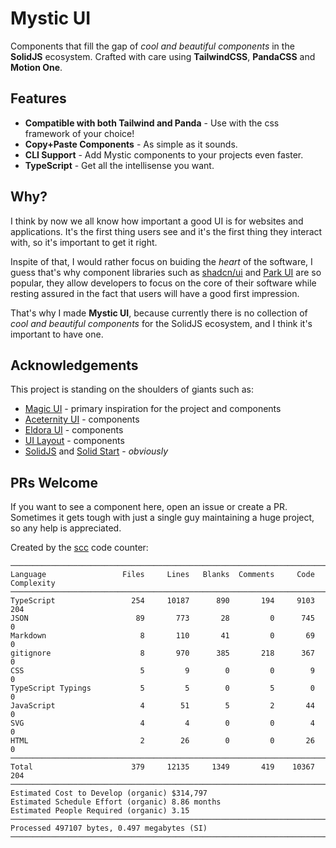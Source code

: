 # Mystic UI

Components that fill the gap of *cool and beautiful components* in the **SolidJS** ecosystem. Crafted with care using **TailwindCSS**, **PandaCSS** and **Motion One**.

## Features

- **Compatible with both Tailwind and Panda** - Use with the css framework of your choice!
- **Copy+Paste Components** - As simple as it sounds.
- **CLI Support** - Add Mystic components to your projects even faster.
- **TypeScript** - Get all the intellisense you want.

## Why?

I think by now we all know how important a good UI is for websites and applications. It's the first thing users see and it's the first thing they interact with, so it's important to get it right.

Inspite of that, I would rather focus on buiding the *heart* of the software, I guess that's why component libraries such as [shadcn/ui](https://ui.shadcn.com/) and [Park UI](https://park-ui.com/) are so popular, they allow developers to focus on the core of their software while resting assured in the fact that users will have a good first impression.

That's why I made **Mystic UI**, because currently there is no collection of *cool and beautiful components* for the SolidJS ecosystem, and I think it's important to have one.

## Acknowledgements

This project is standing on the shoulders of giants such as:


- [Magic UI](https://magicui.design/) - primary inspiration for the project and components
- [Aceternity UI](https://ui.aceternity.com/) - components
- [Eldora UI](https://eldoraui.site) - components
- [UI Layout](https://ui-layout.com) - components
- [SolidJS](https://solidjs.com/) and [Solid Start](https://start.solidjs.com/) - *obviously*

## PRs Welcome

If you want to see a component here, open an issue or create a PR. Sometimes it gets tough with just a single guy maintaining a huge project, so any help is appreciated.


Created by the [scc](https://github.com/boyter/scc) code counter:

```
───────────────────────────────────────────────────────────────────────────────
Language                 Files     Lines   Blanks  Comments     Code Complexity
───────────────────────────────────────────────────────────────────────────────
TypeScript                 254     10187      890       194     9103        204
JSON                        89       773       28         0      745          0
Markdown                     8       110       41         0       69          0
gitignore                    8       970      385       218      367          0
CSS                          5         9        0         0        9          0
TypeScript Typings           5         5        0         5        0          0
JavaScript                   4        51        5         2       44          0
SVG                          4         4        0         0        4          0
HTML                         2        26        0         0       26          0
───────────────────────────────────────────────────────────────────────────────
Total                      379     12135     1349       419    10367        204
───────────────────────────────────────────────────────────────────────────────
Estimated Cost to Develop (organic) $314,797
Estimated Schedule Effort (organic) 8.86 months
Estimated People Required (organic) 3.15
───────────────────────────────────────────────────────────────────────────────
Processed 497107 bytes, 0.497 megabytes (SI)
───────────────────────────────────────────────────────────────────────────────
```